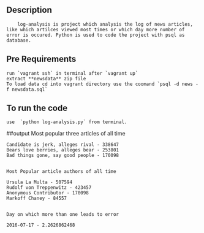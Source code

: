 ## Description
	
    	log-analysis is project which analysis the log of news articles, like which artilces viewed most times or which day more number of error is occured. Python is used to code the project with psql as database.
    
## Pre Requirements
	run `vagrant ssh` in terminal after `vagrant up`
	extract **newsdata** zip file
	To load data cd into vagrant directory use the coomand `psql -d news -f newsdata.sql`

## To run the code 
	use  `python log-analysis.py` from terminal.

##output 
	Most popular three articles of all time

	Candidate is jerk, alleges rival - 338647
	Bears love berries, alleges bear - 253801
	Bad things gone, say good people - 170098


	Most Popular article authors of all time

	Ursula La Multa - 507594
	Rudolf von Treppenwitz - 423457
	Anonymous Contributor - 170098
	Markoff Chaney - 84557


	Day on which more than one leads to error 

	2016-07-17 - 2.2626862468